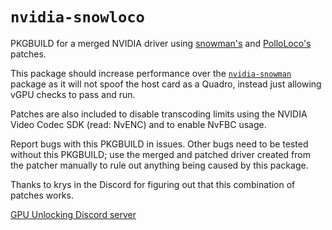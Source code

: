 # `nvidia-snowloco`

PKGBUILD for a merged NVIDIA driver using [snowman's](https://github.com/VGPU-Community-Drivers/vGPU-Unlock-patcher) and [PolloLoco's](https://gitlab.com/polloloco/vgpu-proxmox) patches.

This package should increase performance over the [`nvidia-snowman`](../nvidia-snowman/) package as it will not spoof the host card as a Quadro, instead just allowing vGPU checks to pass and run.

Patches are also included to disable transcoding limits using the NVIDIA Video Codec SDK (read: NvENC) and to enable NvFBC usage.

Report bugs with this PKGBUILD in issues.
Other bugs need to be tested without this PKGBUILD; use the merged and patched driver created from the patcher manually to rule out anything being caused by this package.

Thanks to krys in the Discord for figuring out that this combination of patches works.

[GPU Unlocking Discord server](https://discord.com/invite/qh6dvPtxvb)
